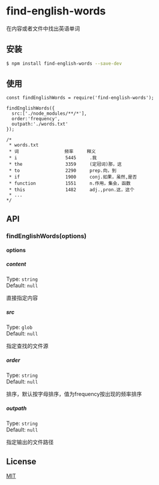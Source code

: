 # find-english-words
在内容或者文件中找出英语单词

## 安装

```bash
$ npm install find-english-words --save-dev
```

## 使用

```
const findEnglishWords = require('find-english-words');

findEnglishWords({
  src:['./node_modules/**/*'],
  order:'frequency',
  outpath:'./words.txt'
});

/*
 * words.txt
 * 词                 频率     释义
 * i                  5445     .我
 * the                3359     (定冠词)那，这
 * to                 2290     prep.向，到
 * if                 1900     conj.如果，虽然,是否
 * function           1551     n.作用，集会，函数
 * this               1482     adj.,pron.这，这个
 * ...
*/

```

## API

### findEnglishWords(options)

#### options

##### content

Type: `string`<br>
Default: `null`

直接指定内容

##### src

Type: `glob`<br>
Default: `null`

指定查找的文件源

##### order

Type: `string`<br>
Default: `null`

排序，默认按字母排序，值为frequency按出现的频率排序

##### outpath

Type: `string`<br>
Default: `null`

指定输出的文件路径

## License

[MIT](http://opensource.org/licenses/MIT)
